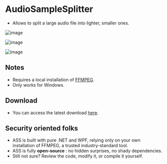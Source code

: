 # AudioSampleSplitter
* Allows to split a large audio file into lighter, smaller ones.

![image](https://github.com/user-attachments/assets/7a0c64fd-424c-44f6-b2d2-367aee953664)

![image](https://github.com/user-attachments/assets/55ad2193-3f16-484d-8400-24b52c68679e)

![image](https://github.com/user-attachments/assets/19c85d4a-a462-438f-bf15-2d75d1d17ed0)


## Notes
* Requires a local installation of [FFMPEG](https://www.ffmpeg.org/).
* Only works for Windows.

## Download
* You can access the latest download [here](https://github.com/AldeRoberge/AudioSampleSplitter/releases).

## Security oriented folks
* ASS is built with pure .NET and WPF, relying only on your own installation of FFMPEG, a trusted industry-standard tool. 
* ASS is fully **open-source** : no hidden surprises, no shady dependencies. 
* Still not sure? Review the code, modify it, or compile it yourself.